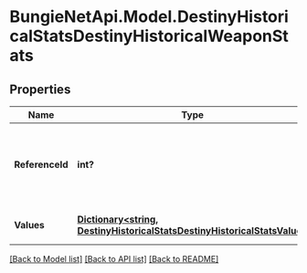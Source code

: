 # BungieNetApi.Model.DestinyHistoricalStatsDestinyHistoricalWeaponStats
## Properties

Name | Type | Description | Notes
------------ | ------------- | ------------- | -------------
**ReferenceId** | **int?** | The hash ID of the item definition that describes the weapon. | [optional] 
**Values** | [**Dictionary<string, DestinyHistoricalStatsDestinyHistoricalStatsValue>**](DestinyHistoricalStatsDestinyHistoricalStatsValue.md) | Collection of stats for the period. | [optional] 

[[Back to Model list]](../README.md#documentation-for-models) [[Back to API list]](../README.md#documentation-for-api-endpoints) [[Back to README]](../README.md)

